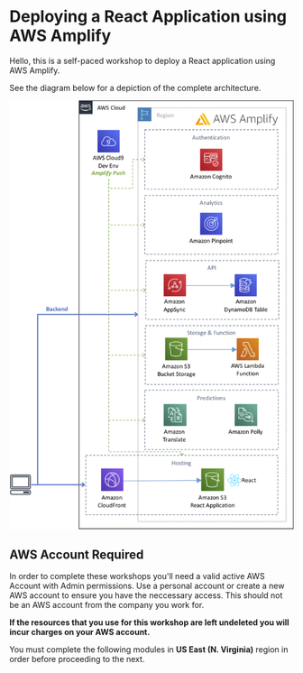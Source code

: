 # Deploying a React Application using AWS Amplify

Hello, this is a self-paced workshop to deploy a React application using AWS Amplify.

See the diagram below for a depiction of the complete architecture.

![Deploying a React Application using AWS Amplify](images/diagram-architecture.png)

## AWS Account Required

In order to complete these workshops you'll need a valid active AWS Account with Admin permissions. Use a personal account or create a new AWS account to ensure you have the neccessary access. This should not be an AWS account from the company you work for.

**If the resources that you use for this workshop are left undeleted you will incur charges on your AWS account.**

You must complete the following modules in **US East (N. Virginia)** region in order before proceeding to the next.